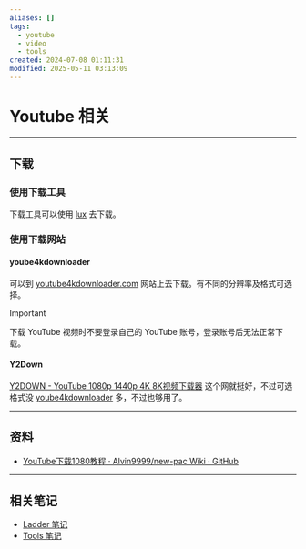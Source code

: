 ```yaml
---
aliases: []
tags:
  - youtube
  - video
  - tools
created: 2024-07-08 01:11:31
modified: 2025-05-11 03:13:09
---
```


# Youtube 相关

---

## 下载

### 使用下载工具

下载工具可以使用 [lux](../Tools/Tools_Note.md#lux) 去下载。

### 使用下载网站

#### yoube4kdownloader

可以到 [youtube4kdownloader.com](https://youtube4kdownloader.com) 网站上去下载。有不同的分辨率及格式可选择。

> [!important] 
> 
> 下载 YouTube 视频时不要登录自己的 YouTube 账号，登录账号后无法正常下载。

#### Y2Down

[Y2DOWN - YouTube 1080p 1440p 4K 8K视频下载器](https://y2down.cc/zh/) 这个网就挺好，不过可选格式没 [yoube4kdownloader](#yoube4kdownloader) 多，不过也够用了。

---

## 资料

* [YouTube下载1080教程 · Alvin9999/new-pac Wiki · GitHub](https://github.com/Alvin9999/new-pac/wiki/YouTube%E4%B8%8B%E8%BD%BD1080%E6%95%99%E7%A8%8B)

---

## 相关笔记

* [Ladder 笔记](Ladder_Note.md)
* [Tools 笔记](../Tools/Tools_Note.md)
